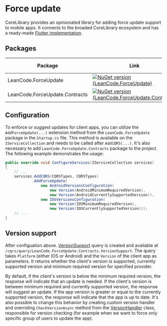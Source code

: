 # Force update

CoreLibrary provides an opinionated library for adding force update support to mobile apps. It connects to the broaded CoreLibrary ecosystem and has a ready-made [Flutter implementation](https://github.com/leancodepl/flutter_corelibrary/tree/master/packages/force_update).

## Packages

| Package | Link | Application in section |
| --- | ----------- | ----------- |
| LeanCode.ForceUpdate | [![NuGet version (LeanCode.ForceUpdate)](https://img.shields.io/nuget/vpre/LeanCode.ForceUpdate.svg?style=flat-square&logo=nuget)](https://www.nuget.org/packages/LeanCode.ForceUpdate) | Configuration |
| LeanCode.ForceUpdate.Contracts | [![NuGet version (LeanCode.ForceUpdate.Contracts)](https://img.shields.io/nuget/vpre/LeanCode.ForceUpdate.Contracts.svg?style=flat-square&logo=nuget)](https://www.nuget.org/packages/LeanCode.ForceUpdate.Contracts) | Predefined contracts |

## Configuration

To enforce or suggest updates for client apps, you can utilize the `AddForceUpdate(...)` extension method from the `LeanCode.ForceUpdate` package in the `Startup.cs` file. This method is available on the `IServiceCollection` and needs to be called after `AddCQRS(...)`. It's also necessary to add `LeanCode.ForceUpdate.Contracts` package to the project. The following example demonstrates the usage:

```csharp
public override void ConfigureServices(IServiceCollection services)
{
    // ...
    services.AddCQRS(CQRSTypes, CQRSTypes)
            .AddForceUpdate(
                new AndroidVersionsConfiguration(
                    new Version(AndroidMinimumRequiredVersion),
                    new Version(AndroidCurrentlySupportedVersion)),
                new IOSVersionsConfiguration(
                    new Version(IOSMinimumRequiredVersion),
                    new Version(IOSCurrentlySupportedVersion)));
    // ...
}
```

## Version support

After configuation above. [VersionSupport] query is created and available at `/cqrs/query/LeanCode.ForceUpdate.Contracts.VersionSupport`. The query takes `Platform` (either IOS or Android) and the `Version` of the client app as parameters. It returns whether the client's version is supported, currently supported version and minimum required version for specified provider.

By default, if the client's version is below the minimum required version, the response will indicate that an update is needed. If the client's version is between minimum required and currently supported version, the response will suggest an update. If the app version is greater or equal to the currently supported version, the response will indicate that the app is up to date. It's also possible to change this behavior by creating custom version handler and overriding `CheckVersionAsync` method from the [VersionHandler] class, responsible for version checking (for example when we want to force only specific group of users to update the app).

[VersionSupport]: https://github.com/leancodepl/corelibrary/blob/HEAD/src/Infrastructure/LeanCode.ForceUpdate.Contracts/VersionSupport.cs
[VersionHandler]: https://github.com/leancodepl/corelibrary/blob/HEAD/src/Infrastructure/LeanCode.ForceUpdate/LeanCode.ForceUpdate.Services/VersionHandler.cs
